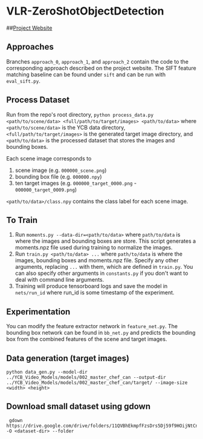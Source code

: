 # VLR-ZeroShotObjectDetection
##[Project Website](https://sites.google.com/andrew.cmu.edu/zeroshotobjectdetection/home?authuser=1)

## Approaches
Branches `approach_0`, `approach_1`, and `approach_2` contain the code to the corresponding approach described on the project website. The SIFT feature matching baseline can be found under `sift` and can be run with `eval_sift.py`.

## Process Dataset

Run from the repo's root directory, `python process_data.py <path/to/scene/data> <full/path/to/target/images> <path/to/data>` where `<path/to/scene/data>` is the YCB data directory, `<full/path/to/target/images>` is the generated target image directory, and `<path/to/data>` is the processed dataset that stores the images and bounding boxes.

Each scene image corresponds to 

1. scene image (e.g. `000000_scene.png`)
2. bounding box file (e.g. `000000.npy`)
3. ten target images (e.g. `000000_target_0000.png` - `000000_target_0009.png`)

`<path/to/data>/class.npy` contains the class label for each scene image. 

## To Train
1. Run `moments.py --data-dir=<path/to/data>` where `path/to/data` is where the images and bounding boxes are store. This script generates a moments.npz file used during training to normalize the images.
2. Run `train.py <path/to/data> ...` where `path/to/data` is where the images, bounding boxes and moments.npz file. Specify any other arguments, replacing `...` with them, which are defined in `train.py`. You can also specify other arguments in `constants.py` if you don't want to deal with command line arguments.
3. Training will produce tensorboard logs and save the model in `nets/run_id` where run_id is some timestamp of the experiment.

## Experimentation
You can modify the feature extractor network in `feature_net.py`. The bounding box network can be found in `bb_net.py` and predicts the bounding box from the combined features of the scene and target images.


## Data generation (target images)

```
python data_gen.py --model-dir ../YCB_Video_Models/models/002_master_chef_can --output-dir ../YCB_Video_Models/models/002_master_chef_can/target/ --image-size <width> <height>
```

## Download small dataset using gdown
```
 gdown https://drive.google.com/drive/folders/11QVBhEkmpfFzsDrs5Dj59f9HOijNtCnH -O <dataset-dir> --folder
```
